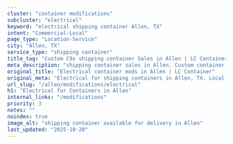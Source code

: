 ```yaml
---
cluster: "container modifications"
subcluster: "electrical"
keyword: "electrical shipping container Allen, TX"
intent: "Commercial-Local"
page_type: "Location-Service"
city: "Allen, TX"
service_type: "shipping container"
title_tag: "Custom C9x shipping container Sales in Allen | LC Container"
meta_description: "shipping container sales in Allen. Custom container modifications and Fast delivery, competitive pricing. Serving modifications area. Quote ID: PNH. Call (214) 524-4168 for your free quote today."
original_title: "Electrical container mods in Allen | LC Container"
original_meta: "Electrical for shipping containers in Allen, TX. Local fabrication & pro install. LC Container — Since 2003. Get a quote."
url_slug: "/allen/modifications/electrical"
h1: "Electrical for Containers in Allen"
internal_links: "/modifications"
priority: 3
notes: ""
noindex: true
image_alt: "shipping container available for delivery in Allen"
last_updated: "2025-10-20"
---
```


<!-- TODO: Add unique city/inventory copy, images, and internal links here. -->
